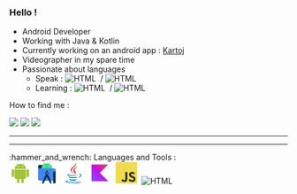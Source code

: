 ### Hello !

* Android Developer
* Working with Java & Kotlin
* Currently working on an android app : [Kartoj](https://github.com/HalTobin/Mia-Vortoj)
* Videographer in my spare time
* Passionate about languages
	* Speak : <img src="https://github.com/gosquared/flags/blob/master/src/flags/France/64.png" title="FlagFR" alt="HTML" width="15" height="15"/>&nbsp; / <img src="https://github.com/gosquared/flags/blob/master/src/flags/United-Kingdom/64.png" title="FlagUK" alt="HTML" width="15" height="15"/>&nbsp;
	* Learning : <img src="https://github.com/gosquared/flags/blob/master/src/flags/Spain/64.png" title="FlagES" alt="HTML" width="15" height="15"/>&nbsp; / <img src="https://github.com/gosquared/flags/blob/master/src/flags/Russia/64.png" title="FlagRU" alt="HTML" width="15" height="15"/>&nbsp;

How to find me :
<div>
 <a href="https://www.linkedin.com/in/alexis-aneas-048a181b0/">
<img src="https://img.shields.io/badge/LinkedIn-blue?logo=linkedin&logoColor=white"/></a>
 <a href="mailto:alexis.aneas@outlook.fr">
<img src="https://img.shields.io/badge/Email-blue?logo=Email&logoColor=white"/></a>
 <a href="https://www.youtube.com/channel/UCoBVxoFM0WHUOHAfJ5MdhTA/videos">
<img src="https://img.shields.io/badge/-Youtube-red"/></a>
</div>
<hr/>

 <hr>
 :hammer_and_wrench: Languages and Tools :

<div>
   <img src="https://github.com/devicons/devicon/blob/master/icons/android/android-original.svg" title="Android" alt="HTML" width="40" height="40"/>&nbsp;
   <img src="https://github.com/devicons/devicon/blob/master/icons/androidstudio/androidstudio-original.svg" title="AndroidStudio" alt="HTML" width="40" height="40"/>&nbsp;
   <img src="https://github.com/devicons/devicon/blob/master/icons/java/java-original.svg" title="Java" alt="HTML" width="40" height="40"/>&nbsp;
   <img src="https://github.com/devicons/devicon/blob/master/icons/kotlin/kotlin-original.svg" title="Kotlin" alt="HTML" width="40" height="40"/>&nbsp;
   <img src="https://github.com/devicons/devicon/blob/master/icons/javascript/javascript-original.svg" title="JavaScript" alt="HTML" width="40" height="40"/>&nbsp;
   <img src="https://github.com/HalTobin/HalTobin/rsc/max_icon.png" title="JavaScript" alt="HTML" width="40" height="40"/>&nbsp;